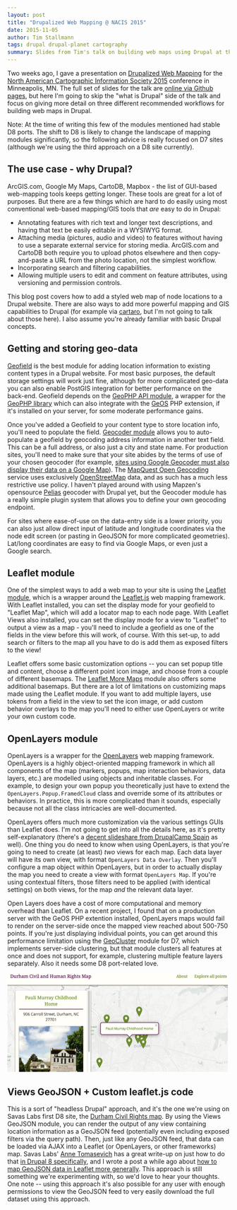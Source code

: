 ```yaml
---
layout: post
title: "Drupalized Web Mapping @ NACIS 2015"
date: 2015-11-05
author: Tim Stallmann
tags: drupal drupal-planet cartography
summary: Slides from Tim's talk on building web maps using Drupal at the 2015 NACIS conference.
---
```


Two weeks ago, I gave a presentation on [Drupalized Web Mapping](http://timstallmann.github.io/nacis-drupal-mapping-talk/#/) for the [North American Cartographic Information Society 2015](http://www.nacis.org) conference in Minneapolis, MN. The full set of slides for the talk are [online via Github pages](http://timstallmann.github.io/nacis-drupal-mapping-talk/#/), but here I'm going to skip the "what is Drupal" side of the talk and focus on giving more detail on three different recommended workflows for building web maps in Drupal.

Note: At the time of writing this few of the modules mentioned had stable D8 ports. The shift to D8 is likely to change the landscape of mapping modules significantly, so the following advice is really focused on D7 sites (although we're using the third approach on a D8 site currently).

## The use case - why Drupal?

ArcGIS.com, Google My Maps, CartoDB, Mapbox - the list of GUI-based web-mapping tools keeps getting longer. These tools are great
for a lot of purposes. But there are a few things which are hard to do easily using most conventional web-based mapping/GIS tools that *are* easy to do in Drupal:

 * Annotating features with rich text and longer text descriptions, and having that text be easily editable in a WYSIWYG format.
 * Attaching media (pictures, audio and video) to features without having to use a separate external service for storing media. ArcGIS.com and CartoDB both require you to upload photos elsewhere and then copy-and-paste a URL from the photo location, not the simplest workflow.
 * Incorporating search and filtering capabilities.
 * Allowing multiple users to edit and comment on feature attributes, using versioning and permission controls.

This blog post covers how to add a styled web map of node locations to a Drupal website. There are also ways to add more powerful mapping
and GIS capabilities to Drupal (for example via [cartaro](http://www.cartaro.org), but I'm not going to talk about those here). I also assume you're already
familiar with basic Drupal concepts.

## Getting and storing geo-data

[Geofield](https://www.drupal.org/project/geofield) is the best module for adding location information to existing content types in a Drupal website. For most basic purposes, the default
storage settings will work just fine, although for more complicated geo-data you can also enable PostGIS integration for better performance on the back-end.
Geofield depends on the [GeoPHP API module](https://www.drupal.org/project/geophp), a wrapper for the [GeoPHP library](https://geophp.net/) which can also integrate with the [GeOS](https://geophp.net/geos.html) PHP extension, if it's installed on your server, for some moderate performance gains.

Once you've added a Geofield to your content type to store location info, you'll need to populate the field. [Geocoder module](https://www.drupal.org/project/geocoder) allows you to auto-populate a geofield by geocoding address information in another text field.
This can be a full address, or also just a city and state name. For production sites, you'll need to make sure that your site abides by the terms of use of your chosen geocoder (for example, [sites using Google Geocoder must also display
their data on a Google Map](https://developers.google.com/maps/documentation/geocoding/usage-limits)). The [MapQuest Open Geocoding](http://open.mapquestapi.com/geocoding/) service uses exclusively [OpenStreetMap](http://www.openstreetmap.org) data, and as such has a much less restrictive use policy. I haven't played around with using Mapzen's opensource [Pelias](https://github.com/pelias/pelias) geocoder
with Drupal yet, but the Geocoder module has a really simple plugin system that allows you to define your own geocoding endpoint.

For sites where ease-of-use on the data-entry side is a lower priority, you can also just allow direct input of latitude and longitude coordinates via the node edit screen (or pasting in GeoJSON for more complicated geometries). Lat/long coordinates
are easy to find via Google Maps, or even just a Google search.

## Leaflet module

One of the simplest ways to add a web map to your site is using the [Leaflet module](https://www.drupal.org/project/leaflet), which is a wrapper around the [Leaflet.js](http://leafletjs.com) web mapping framework. With Leaflet installed, you can set the display mode
for your geofield to "Leaflet Map", which will add a locator map to each node page. With Leaflet Views also installed, you can set the display mode for a view to "Leaflet" to output a view as a map - you'll need to include
a geofield as one of the fields in the view before this will work, of course. With this set-up, to add search or filters to the map all you have to do is add them as exposed filters to the view!

Leaflet offers some basic customization options -- you can set popup title and content, choose a different point icon image, and choose from a couple of different basemaps. The [Leaflet More Maps](https://www.drupal.org/project/leaflet_more_maps) module also offers some additional basemaps. But there
are a lot of limitations on customizing maps made using the Leaflet module. If you want to add multiple layers, use tokens from a field in the view to set the icon image, or add custom behavior overlays to the map you'll need to either use OpenLayers or write your own
 custom code.

## OpenLayers module

OpenLayers is a wrapper for the [OpenLayers](http://www.openlayers.org) web mapping framework. OpenLayers is a highly object-oriented mapping framework in which all components of the map (markers, popups, map interaction behaviors, data layers, etc.) are modelled using objects and inheritable classes. For example, to design
your own popup you theoretically just have to extend the `OpenLayers.Popup.FramedCloud` class and override some of its attributes or behaviors. In practice, this is more complicated than it sounds, especially because not all the class intricacies are well-documented.

OpenLayers offers much more customization via the various settings GUIs than Leaflet does. I'm not going to get into all the details here, as it's pretty self-explanatory (there's a [decent slideshare from DrupalCamp Spain](http://www.slideshare.net/pvhee/mapping-in-drupal-7-using-openlayers) as well). One thing you do need to know when using OpenLayers, is that you're going to need to create (at least) *two* views for each map. Each data layer will have its own view, with format `OpenLayers Data Overlay`. Then you'll configure a map object within OpenLayers, but in order to actually display the map you need to create a view with format `OpenLayers Map`. If you're using contextual filters, those filters need to be applied (with identical settings) on both views, for the map *and* the relevant data layer.

Open Layers does have a cost of more computational and memory overhead than Leaflet. On a recent project, I found that on a production server with the GeOS PHP extention installed,
 OpenLayers maps would fail to render on the server-side once the mapped view reached about 500-750 points. If you're just displaying individual points, you can get around this performance limitation using the [GeoCluster](https://www.drupal.org/project/geocluster) module for D7, which implements
 server-side clustering, but that module clusters all features at once and does not support, for example, clustering multiple feature layers separately. Also it needs some D8 port-related love.

<img src="/assets/img/blog/pauli_murray_map_site_screenshot.jpg" width="500px" height="223px" alt="Screenshot of Durham Civil and Human Rights map, showing a detail of Pauli Murray's childhood home." class="blog-image-large">

## Views GeoJSON + Custom leaflet.js code

This is a sort of "headless Drupal" approach, and it's the one we're using on Savas Labs first D8 site, the [Durham Civil Rights map](https://github.com/savaslabs/durham-civil-rights-map). By using the Views GeoJSON module, you can
render the output of any view containing location information as a GeoJSON feed (potentially even including exposed filters via the query path). Then, just like any GeoJSON feed, that data can be loaded via AJAX into a Leaflet (or OpenLayers, or other frameworks) map. Savas Labs' [Anne Tomasevich](/team/anne-tomasevich/) has a great write-up on just how to do that [in Drupal 8 specifically](/2015/07/06/map-in-drupal-8.html), and I wrote a post a while ago about [how to map GeoJSON data in Leaflet more generally](/2015/05/18/mapping-geojson.html). This approach is still something we're
experimenting with, so we'd love to hear your thoughts. One note -- using this approach it's also possible for any user with enough permissions to view the GeoJSON feed to very easily download the full dataset using this approach.
